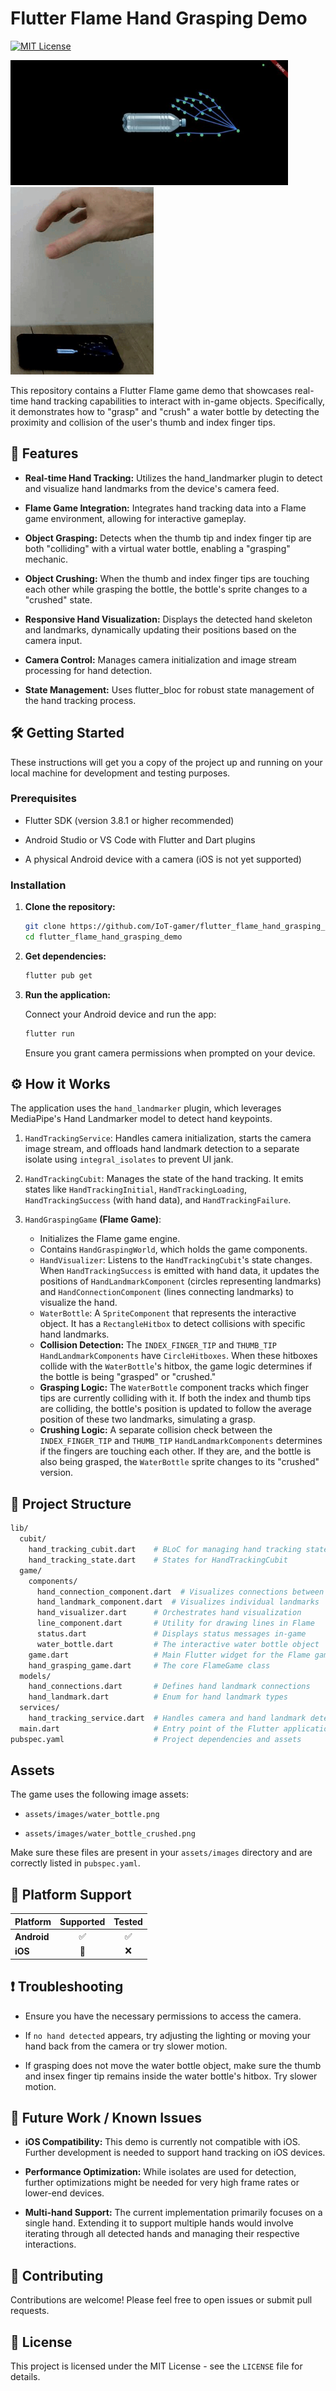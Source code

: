 # Flutter Flame Hand Grasping Demo

[![MIT License](https://img.shields.io/github/license/IoT-gamer/flutter_flame_hand_grasping_demo)](https://opensource.org/license/MIT)

<img src="docs/assets/demo.jpg" alt="drawing" height="200"/> <img src="docs/assets/demo2.gif" alt="drawing" height="300"/>

This repository contains a Flutter Flame game demo that showcases real-time hand tracking capabilities to interact with in-game objects. Specifically, it demonstrates how to "grasp" and "crush" a water bottle by detecting the proximity and collision of the user's thumb and index finger tips.

## 🚀 Features

* **Real-time Hand Tracking:** Utilizes the hand_landmarker plugin to detect and visualize hand landmarks from the device's camera feed.

* **Flame Game Integration:** Integrates hand tracking data into a Flame game environment, allowing for interactive gameplay.

* **Object Grasping:** Detects when the thumb tip and index finger tip are both "colliding" with a virtual water bottle, enabling a "grasping" mechanic.

* **Object Crushing:** When the thumb and index finger tips are touching each other while grasping the bottle, the bottle's sprite changes to a "crushed" state.

* **Responsive Hand Visualization:** Displays the detected hand skeleton and landmarks, dynamically updating their positions based on the camera input.

* **Camera Control:** Manages camera initialization and image stream processing for hand detection.

* **State Management:** Uses flutter_bloc for robust state management of the hand tracking process.

## 🛠️ Getting Started

These instructions will get you a copy of the project up and running on your local machine for development and testing purposes.

### Prerequisites

* Flutter SDK (version 3.8.1 or higher recommended)

* Android Studio or VS Code with Flutter and Dart plugins

* A physical Android device with a camera (iOS is not yet supported)

### Installation

1. **Clone the repository:**
    ```bash
    git clone https://github.com/IoT-gamer/flutter_flame_hand_grasping_demo.git
    cd flutter_flame_hand_grasping_demo
    ```

2. **Get dependencies:**
    ```bash
    flutter pub get
    ```

3. **Run the application:**

    Connect your Android device and run the app:
    ```bash
    flutter run
    ```
    Ensure you grant camera permissions when prompted on your device.

## ⚙️ How it Works

The application uses the `hand_landmarker` plugin, which leverages MediaPipe's Hand Landmarker model to detect hand keypoints.

1. `HandTrackingService`: Handles camera initialization, starts the camera image stream, and offloads hand landmark detection to a separate isolate using `integral_isolates` to prevent UI jank.

2. `HandTrackingCubit`: Manages the state of the hand tracking. It emits states like `HandTrackingInitial`, `HandTrackingLoading`, `HandTrackingSuccess` (with hand data), and `HandTrackingFailure`.

3. `HandGraspingGame` **(Flame Game)**:
    * Initializes the Flame game engine.
    * Contains `HandGraspingWorld`, which holds the game components.
    * `HandVisualizer`: Listens to the `HandTrackingCubit`'s state changes. When `HandTrackingSuccess` is emitted with hand data, it updates the positions of `HandLandmarkComponent` (circles representing landmarks) and `HandConnectionComponent` (lines connecting landmarks) to visualize the hand.
    * `WaterBottle`: A `SpriteComponent` that represents the interactive object. It has a `RectangleHitbox` to detect collisions with specific hand landmarks.
    * **Collision Detection:** The `INDEX_FINGER_TIP` and `THUMB_TIP` `HandLandmarkComponents` have `CircleHitboxes`. When these hitboxes collide with the `WaterBottle`'s hitbox, the game logic determines if the bottle is being "grasped" or "crushed."
    * **Grasping Logic:** The `WaterBottle` component tracks which finger tips are currently colliding with it. If both the index and thumb tips are colliding, the bottle's position is updated to follow the average position of these two landmarks, simulating a grasp.
    * **Crushing Logic:** A separate collision check between the `INDEX_FINGER_TIP` and `THUMB_TIP` `HandLandmarkComponents` determines if the fingers are touching each other. If they are, and the bottle is also being grasped, the `WaterBottle` sprite changes to its "crushed" version.

## 📂 Project Structure

```bash
lib/
  cubit/
    hand_tracking_cubit.dart    # BLoC for managing hand tracking state
    hand_tracking_state.dart    # States for HandTrackingCubit
  game/
    components/
      hand_connection_component.dart  # Visualizes connections between landmarks
      hand_landmark_component.dart  # Visualizes individual landmarks
      hand_visualizer.dart      # Orchestrates hand visualization
      line_component.dart       # Utility for drawing lines in Flame
      status.dart               # Displays status messages in-game
      water_bottle.dart         # The interactive water bottle object
    game.dart                   # Main Flutter widget for the Flame game
    hand_grasping_game.dart     # The core FlameGame class
  models/
    hand_connections.dart       # Defines hand landmark connections
    hand_landmark.dart          # Enum for hand landmark types
  services/
    hand_tracking_service.dart  # Handles camera and hand landmark detection
  main.dart                     # Entry point of the Flutter application
pubspec.yaml                    # Project dependencies and assets
```

## Assets

The game uses the following image assets:

* `assets/images/water_bottle.png`

* `assets/images/water_bottle_crushed.png`

Make sure these files are present in your `assets/images` directory and are correctly listed in `pubspec.yaml`.

## 📱 Platform Support

| Platform | Supported | Tested |
| :------- | :-------: | :----: |
| **Android**| ✅        | ✅     |
| **iOS** | 🚧        | ❌     |

## ❗ Troubleshooting

* Ensure you have the necessary permissions to access the camera.

* If `no hand detected` appears, try adjusting the lighting or moving your hand back from the camera or try slower motion.

* If grasping does not move the water bottle object, make sure the thumb and insex finger tip remains inside the water bottle's hitbox. Try slower motion.

## 🚧 Future Work / Known Issues

* **iOS Compatibility:** This demo is currently not compatible with iOS. Further development is needed to support hand tracking on iOS devices.

* **Performance Optimization:** While isolates are used for detection, further optimizations might be needed for very high frame rates or lower-end devices.

* **Multi-hand Support:** The current implementation primarily focuses on a single hand. Extending it to support multiple hands would involve iterating through all detected hands and managing their respective interactions.

## 🤝 Contributing
Contributions are welcome! Please feel free to open issues or submit pull requests.

## 📄 License
This project is licensed under the MIT License - see the `LICENSE` file for details.